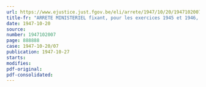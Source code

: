 ```yaml
---
url: https://www.ejustice.just.fgov.be/eli/arrete/1947/10/20/1947102007/justel
title-fr: "ARRETE MINISTERIEL fixant, pour les exercices 1945 et 1946, la contribution et la redevance définitives à caractère obligatoire, à verser au conseil professionnel du commerce de bois, en liquidation"
date: 1947-10-20
source:
number: 1947102007
page: 888888
case: 1947-10-20/07
publication: 1947-10-27
starts:
modifies:
pdf-original:
pdf-consolidated:
---
```


